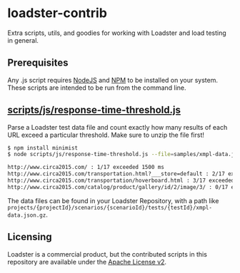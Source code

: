 loadster-contrib
================

Extra scripts, utils, and goodies for working with Loadster and load testing in general.

Prerequisites
-------------
Any .js script requires [NodeJS](http://nodejs.org/) and [NPM](https://www.npmjs.org/)
to be installed on your system. These scripts are intended to be run from the command line.

[scripts/js/response-time-threshold.js](scripts/js/response-time-threshold.js)
-------------------------------------
Parse a Loadster test data file and count exactly how many results of each URL exceed a 
particular threshold. Make sure to unzip the file first!

```bash
$ npm install minimist
$ node scripts/js/response-time-threshold.js --file=samples/xmpl-data.json --threshold=1500

http://www.circa2015.com/ : 1/17 exceeded 1500 ms
http://www.circa2015.com/transportation.html?___store=default : 2/17 exceeded 1500 ms
http://www.circa2015.com/transportation/hoverboard.html : 3/17 exceeded 1500 ms
http://www.circa2015.com/catalog/product/gallery/id/2/image/3/ : 0/17 exceeded 1500 ms
```

The data files can be found in your Loadster Repository, with a path like ```projects/{projectId}/scenarios/{scenarioId}/tests/{testId}/xmpl-data.json.gz```.

Licensing
---------
Loadster is a commercial product, but the contributed scripts in this repository are 
available under the [Apache License v2](LICENSE).
